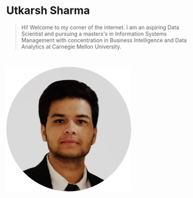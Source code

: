 
# Utkarsh Sharma

> Hi! Welcome to my corner of the  internet. I am an aspiring Data Scientist and pursuing a masters's in Information Systems Management with concentration in Business Intelligence and Data Analytics at Carnegie Mellon University.

<br/>

![](assets/image.png)
